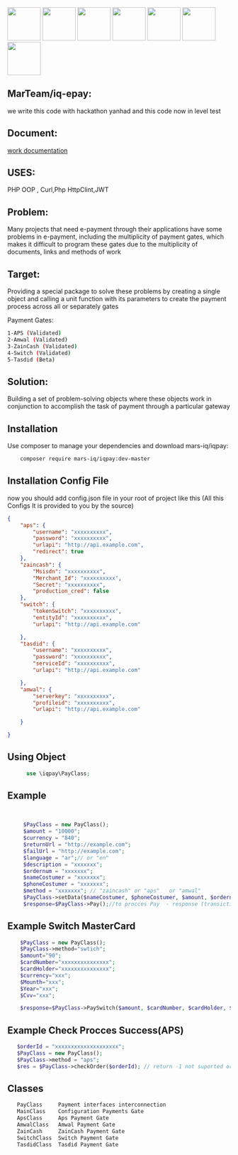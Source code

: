
<div>
<img src="https://mohammedakeel.online/logos/mars.png" width="75">
    <img src="https://mohammedakeel.online/logos/yanhad.png" width="75">
    <img src="https://mohammedakeel.online/logos/station.jpg" width="75">
<img src="https://mohammedakeel.online/logos/amwal.jpg" width="75">
<img src="https://mohammedakeel.online/logos/zaincash.png" width="75">
    <img src="https://mohammedakeel.online/logos/aps.png" width="75">
    <img src="https://mohammedakeel.online/logos/switch.jpg" width="75">
</div>

MarTeam/iq-epay:
-----
we write this code with hackathon yanhad and this code now in level test

Document:
-----
<a href="http://mohammedakeel.online/logos/marsteam.pdf" target="_blank">work documentation</a>

USES:
----
PHP OOP , Curl,Php HttpClint,JWT


Problem:
------
Many projects that need e-payment through their applications have some problems in e-payment, including the multiplicity of payment gates, which makes it difficult to program these gates due to the multiplicity of documents, links and methods of work

Target:
-----
Providing a special package to solve these problems by creating a single object and calling a unit function with its parameters to create the payment process across all or separately gates

Payment Gates:
```bash
1-APS (Validated)
2-Amwal (Validated)
3-ZainCash (Validated)
4-Switch (Validated)
5-Tasdid (Beta)
```
Solution:
------
Building a set of problem-solving objects where these objects work in conjunction to accomplish the task of payment through a particular gateway

Installation
------------

Use composer to manage your dependencies and download mars-iq/iqpay:

```bash
    composer require mars-iq/iqpay:dev-master
```
Installation Config File
-------------
now you should add config.json file in your root of project like this (All this Configs It is provided to you by the source)
```json
{
    "aps": {
        "username": "xxxxxxxxxx",
        "password": "xxxxxxxxxx",
        "urlapi": "http://api.example.com",
        "redirect": true
    },
    "zaincash": {
        "Msisdn": "xxxxxxxxxx",
        "Merchant_Id": "xxxxxxxxxx",
        "Secret": "xxxxxxxxxx",
        "production_cred": false
    },
    "switch": {
        "tokenSwitch": "xxxxxxxxxx",
        "entityId": "xxxxxxxxxx",
        "urlapi": "http://api.example.com"

    },
    "tasdid": {
        "username": "xxxxxxxxxx",
        "password": "xxxxxxxxxx",
        "serviceId": "xxxxxxxxxx",
        "urlapi": "http://api.example.com"

    },
    "amwal": {
        "serverkey": "xxxxxxxxxx",
        "profileid": "xxxxxxxxxx",
        "urlapi": "http://api.example.com"

    }

}

```


Using Object
----------
```php
      use \iqpay\PayClass;
 ```
Example
---------
```php

  
     $PayClass = new PayClass();
     $amount = "10000";
     $currency = "840";
     $returnUrl = "http://example.com";
     $failUrl = "http://example.com";
     $language = "ar";// or "en"
     $description = "xxxxxxx";
     $ordernum = "xxxxxxx";
     $nameCostumer = "xxxxxxx";
     $phoneCostumer = "xxxxxxx";
     $method = "xxxxxxx"; // "zaincash" or "aps"   or "amwal"
     $PayClass->setData($nameCostumer, $phoneCostumer, $amount, $ordernum, $currency, $returnUrl, $failUrl, $language, $description, $method);//for set data to object
     $response=$PayClass->Pay();//to procces Pay  - response (transiction_id,url)
```
Example Switch MasterCard
---------
```php
    $PayClass = new PayClass();
    $PayClass->method="swtich";
    $amount="90";
    $cardNumber="xxxxxxxxxxxxxxx";
    $cardHolder="xxxxxxxxxxxxxxx";
    $currency="xxx";
    $Mounth="xxx";
    $Year="xxx";
    $Cvv="xxx";

    $response=$PayClass->PaySwitch($amount, $cardNumber, $cardHolder, $currency, $Mounth, $Year, $Cvv);
```
Example Check Procces Success(APS)
---------
```php
   $orderId = "xxxxxxxxxxxxxxxxxxxx";
   $PayClass = new PayClass();
   $PayClass->method = "aps";
   $res = $PayClass->checkOrder($orderId); // return -1 not suported or 1 succes or 0 error
```

Classes
-----
```bash
   PayClass     Payment interfaces interconnection 
   MainClass    Configuration Payments Gate	 
   ApsClass     Aps Payment Gate 
   AmwalClass 	Amwal Payment Gate	
   ZainCash	    ZainCash Payment Gate		
   SwitchClass	Switch Payment Gate	
   TasdidClass	Tasdid Payment Gate		
  ```
  


